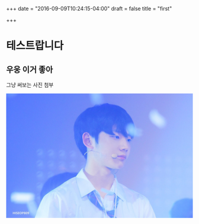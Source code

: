 +++
date = "2016-09-09T10:24:15-04:00"
draft = false
title = "first"

+++

# 테스트랍니다
## 우웅 이거 좋아
그냥 써보는 사진 첨부

![image:image1.jpg](./image1.jpg)